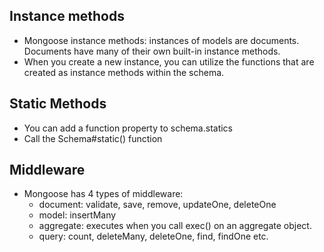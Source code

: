 ## Instance methods
- Mongoose instance methods: instances of models are documents. Documents have many of their own built-in instance methods. 
- When you create a new instance, you can utilize the functions that are created as instance methods within the schema. 

## Static Methods 
- You can add a function property to schema.statics
- Call the Schema#static() function 

## Middleware 
- Mongoose has 4 types of middleware: 
  - document: validate, save, remove, updateOne, deleteOne
  - model: insertMany
  - aggregate: executes when you call exec() on an aggregate object. 
  - query: count, deleteMany, deleteOne, find, findOne etc. 